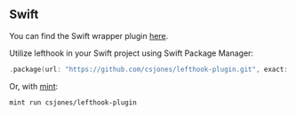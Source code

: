 ## Swift

You can find the Swift wrapper plugin [here](https://github.com/csjones/lefthook-plugin).

Utilize lefthook in your Swift project using Swift Package Manager:

```swift
.package(url: "https://github.com/csjones/lefthook-plugin.git", exact: "1.12.1"),
```

Or, with [mint](https://github.com/yonaskolb/Mint):

```bash
mint run csjones/lefthook-plugin
```
